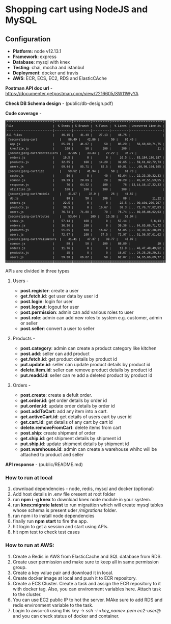 # Shopping cart using NodeJS and MySQL

## Configuration

- **Platform:** node v12.13.1
- **Framework**: express
- **Database**: mysql with knex
- **Testing**: chai, mocha and istanbul
- **Deployment**: docker and travis
- **AWS**: ECR, ECS, EC2, RDS and ElasticCAche

**Postman API doc url** - <https://documenter.getpostman.com/view/2216605/SW11WyYA>

**Check DB Schema design** - (public/db-design.pdf)

**Code coverage** -

![alt text](/public/test-coverage.png)

APIs are divided in three types

1. Users -
    * **post.register**: create a user
    * **get.fetch.id**: get user data by user id
    * **post.login**: login for user
    * **post.logout**: logout for user
    * **post.permission**: admin can add various roles to user
    * **post.role**: admin can add new roles to system e.g. customer, admin or seller
    * **post.seller**: convert a user to seller

2. Products -
    * **post.category**: admin can create a product category like kitchen
    * **post.add**: seller can add product
    * **get.fetch.id**: get product details by product id
    * **put.update.id**: seller can update product details by product id
    * **delete.item.id**: seller can remove product details by product id
    * **put.readd.id**: seller can re add a deleted product by product id

3. Orders -
    * **post.create**: create a defult order.
    * **get.order.id**: get order details by order id
    * **put.order.id**: update order details by order id
    * **post.addToCart**: add any item into a cart.
    * **get.activeCart.id**: get details of users cart by user id
    * **get.cart.id**: get details of any cart by cart id
    * **delete.removeFromCart**: delete items from cart
    * **post.ship**: create shipment of order
    * **get.ship.id**: get shipment details by shipment id
    * **put.ship.id**: update shipment details by shipment id
    * **post.warehouse.id**: admin can create a warehouse whihc will be attached to product and seller

**API response** - (public/README.md)

### How to run at local

1. download dependencies - node, redis, mysql and docker (optional)
2. Add host details in .env file oresent at root folder
3. run **npm i -g knex** to download knex node module in your system.
4. run **knex:migrate latest** to run migrattion which will create mysql tables whose schema is present uder */migrations* folder.
5. run npm i to install node dependencies
6. finally run **npm start** to fire the app.
7. hit login to get a session and start using APIs.
8. hit npm test to check test cases

### How to run at AWS:
  
1. Create a Redis in AWS from ElasticCache and SQL database from RDS.
2. Create user permission and make sure to keep all in same permission group.
3. Create a key value pair and download it in local.
4. Create docker image at local and push it to ECR repository.
5. Create a ECS Cluster. Create a task and assign the ECR repository to it with docker tag. Also, you can environment variables here. Attach task to the cluster.
6. You can use EC2 public IP to hot the server. MAke sure to add RDS and redis environment variable to the task.
6. Login to awsc-cli using this key -> *ssh -i <key_name>.pem ec2-user@<public dns you can get from EC2 server>* and you can check status of docker and container.